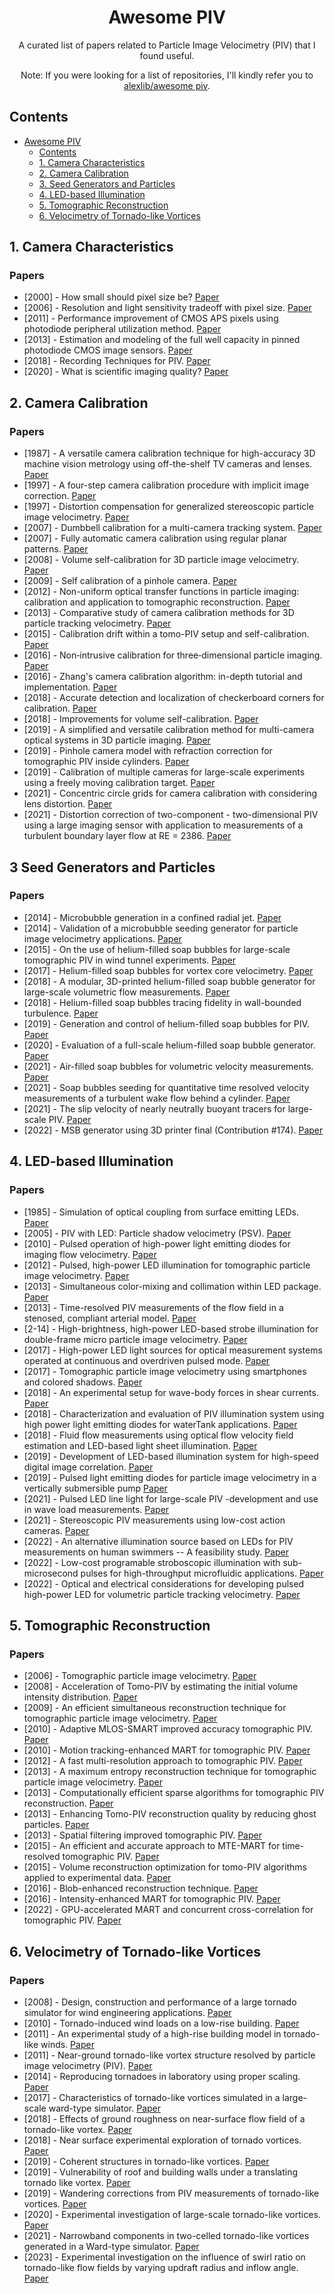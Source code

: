 <div align="center">

# Awesome PIV

A curated list of papers related to Particle Image Velocimetry (PIV) that I found useful. 

Note: If you were looking for a list of repositories, I'll kindly refer you to [alexlib/awesome piv](https://github.com/alexlib/awesome_piv).

</div>

## Contents

- [Awesome PIV](#awesome-piv)
  - [Contents](#contents)
  - [1. Camera Characteristics](#1-camera-characteristics)
  - [2. Camera Calibration](#2-camera-calibration)
  - [3. Seed Generators and Particles](#3-seed-generators-and-particles)
  - [4. LED-based Illumination](#4-led-based-illumination)
  - [5. Tomographic Reconstruction](#5-tomographic-reconstruction)
  - [6. Velocimetry of Tornado-like Vortices](#6-velocimetry-of-tornado-like-vortices)

## 1. Camera Characteristics
### Papers
 - [2000] - How small should pixel size be? [Paper](https://www.semanticscholar.org/paper/How-small-should-pixel-size-be-Chen-Catrysse/a0ca9116572af355c32ef418f6aa75938b42a4bb)
 - [2006] - Resolution and light sensitivity tradeoff with pixel size. [Paper](https://www.semanticscholar.org/paper/Resolution-and-light-sensitivity-tradeoff-with-size-Farrell-Xiao/289a2ed6eca67d2ef6eaa15b342987a607290733)
 - [2011] - Performance improvement of CMOS APS pixels using photodiode peripheral utilization method. [Paper](https://www.semanticscholar.org/paper/Performance-Improvement-of-CMOS-APS-Pixels-using-Ay/adcd977532b0b59b722ed98e318cfe2306d0f57f)
 - [2013] - Estimation and modeling of the full well capacity in pinned photodiode CMOS image sensors. [Paper](https://www.semanticscholar.org/paper/Estimation-and-Modeling-of-the-Full-Well-Capacity-Pelamatti-Goiffon/00fe3992f78128cffdd4d0776fb7cf6c8c1dbe63)
 - [2018] - Recording Techniques for PIV. [Paper](https://www.semanticscholar.org/paper/Recording-Techniques-for-PIV-Raffel-Willert/859d8d7ddab714f6b1d2021ba18b5035e187382a)
 - [2020] - What is scientific imaging quality? [Paper](https://www.photometrics.com/wp-content/uploads/2021/01/Scientific-Image-Quality-A3-19-11-2020.pdf)

## 2. Camera Calibration
### Papers
 - [1987] - A versatile camera calibration technique for high-accuracy 3D machine vision metrology using off-the-shelf TV cameras and lenses. [Paper](https://ieeexplore.ieee.org/document/1087109)
 - [1997] - A four-step camera calibration procedure with implicit image correction. [Paper](https://ieeexplore.ieee.org/document/609468)
 - [1997] - Distortion compensation for generalized stereoscopic particle image velocimetry. [Paper](https://iopscience.iop.org/article/10.1088/0957-0233/8/12/008)
 - [2007] - Dumbbell calibration for a multi-camera tracking system. [Paper](https://ieeexplore.ieee.org/document/4233055/)
 - [2007] - Fully automatic camera calibration using regular planar patterns. [Paper](https://www.semanticscholar.org/paper/FULLY-AUTOMATIC-CAMERA-CALIBRATION-USING-REGULAR-Douskos-Kalisperakis/e33e7d72e7e68b78186d2b3c12cb6fb73ca01d8d)
 - [2008] - Volume self-calibration for 3D particle image velocimetry. [Paper](https://rdcu.be/dGq5X)
 - [2009] - Self calibration of a pinhole camera. [Paper](https://www.researchgate.net/publication/237279472_Self_Calibration_of_a_Pinhole_Camera)
 - [2012] - Non-uniform optical transfer functions in particle imaging: calibration and application to tomographic reconstruction. [Paper](https://iopscience.iop.org/article/10.1088/0957-0233/24/2/024009)
 - [2013] - Comparative study of camera calibration methods for 3D particle tracking velocimetry. [Paper](https://www.researchgate.net/publication/261185720_Comparative_Study_of_Camera_Calibration_Methods_for_3D_Particle_Tracking_Velocimetry)
 - [2015] - Calibration drift within a tomo-PIV setup and self-calibration. [Paper](https://www.researchgate.net/publication/282002752_Calibration_drift_within_a_Tomo-PIV_setup_and_Self-Calibration)
 - [2016] - Non‑intrusive calibration for three‑dimensional particle imaging. [Paper](https://rdcu.be/dGq8o)
 - [2016] - Zhang's camera calibration algorithm: in-depth tutorial and implementation. [Paper](https://www.researchgate.net/publication/303233579_Zhang's_Camera_Calibration_Algorithm_In-Depth_Tutorial_and_Implementation)
 - [2018] - Accurate detection and localization of checkerboard corners for calibration. [Paper](https://www.semanticscholar.org/paper/Accurate-Detection-and-Localization-of-Checkerboard-Duda-Frese/77b3c50b259974d6a33247755f2913bb7bd7aad1)
 - [2018] - Improvements for volume self-calibration. [Paper](https://iopscience.iop.org/article/10.1088/1361-6501/aacd45)
 - [2019] - A simplified and versatile calibration method for multi-camera optical systems in 3D particle imaging. [Paper](https://www.semanticscholar.org/paper/A-simplified-and-versatile-calibration-method-for-Machicoane-Aliseda/5b98822f522fc2bbe031f0e745edfe7ec0619678)
 - [2019] - Pinhole camera model with refraction correction for tomographic PIV inside cylinders. [Paper](https://athene-forschung.unibw.de/doc/128873/128873.pdf)
 - [2019] - Calibration of multiple cameras for large-scale experiments using a freely moving calibration target. [Paper](https://rdcu.be/dGq90)
 - [2021] - Concentric circle grids for camera calibration with considering lens distortion. [Paper](https://www.semanticscholar.org/paper/Concentric-circle-grids-for-camera-calibration-with-Bu-Huo/47cf1fa16ec73bdd0a6adeff6b5cf0718842fd23)
 - [2021] - Distortion correction of two-component - two-dimensional PIV using a large imaging sensor with application to measurements of a turbulent boundary layer flow at RE = 2386. [Paper](https://rdcu.be/dGraX)

## 3 Seed Generators and Particles
### Papers
 - [2014] - Microbubble generation in a confined radial jet. [Paper](https://www.semanticscholar.org/paper/Microbubble-generation-in-a-confined-radial-jet-Brandner-Graaf/da0ea96b35fcbf41dcac8c02b4b47931dc179921)
 - [2014] - Validation of a microbubble seeding generator for particle image velocimetry applications. [Paper](https://www.semanticscholar.org/paper/Validation-of-a-microbubble-seeding-generator-for-Zarruk-Henderson/186c62d4c0558aa56eda52f3352bc746a7e189d1)
 - [2015] - On the use of helium-filled soap bubbles for large-scale tomographic PIV in wind tunnel experiments. [Paper](https://rdcu.be/dJ8p6)
 - [2017] - Helium-filled soap bubbles for vortex core velocimetry. [Paper](https://rdcu.be/dJ8nQ)
 - [2018] - A modular, 3D-printed helium-filled soap bubble generator for large-scale volumetric flow measurements. [Paper](https://rdcu.be/dJ8pK)
 - [2018] - Helium-filled soap bubbles tracing fidelity in wall-bounded turbulence. [Paper](https://rdcu.be/dJ8p4)
 - [2019] - Generation and control of helium-filled soap bubbles for PIV. [Paper](https://rdcu.be/dJ8pO)
 - [2020] - Evaluation of a full-scale helium-filled soap bubble generator. [Paper](https://rdcu.be/dJ8pW)
 - [2021] - Air-filled soap bubbles for volumetric velocity measurements. [Paper](https://rdcu.be/dJ8nL)
 - [2021] - Soap bubbles seeding for quantitative time resolved velocity measurements of a turbulent wake flow behind a cylinder. [Paper](https://ispiv21.library.iit.edu/index.php/ISPIV/article/view/155)
 - [2021] - The slip velocity of nearly neutrally buoyant tracers for large-scale PIV. [Paper](https://rdcu.be/dJ8p7)
 - [2022] - MSB generator using 3D printer final (Contribution #174). [Paper](https://www.researchgate.net/publication/357864919_MSB_generator_using_3Dprinter_final_Contribution_174)

## 4. LED-based Illumination
### Papers
 - [1985] - Simulation of optical coupling from surface emitting LEDs. [Paper](https://opg.optica.org/ao/abstract.cfm?uri=ao-22-11-1722)
 - [2005] - PIV with LED: Particle shadow velocimetry (PSV). [Paper](https://www.semanticscholar.org/paper/PIV-with-LED%3A-Particle-Shadow-Velocimetry-(PSV)-Estevadeordal-Goss/06690d8cbee9129106b7216e3b3cee9f45fa1f62)
 - [2010] - Pulsed operation of high-power light emitting diodes for imaging flow velocimetry. [Paper](https://www.semanticscholar.org/paper/Pulsed-Operation-of-High-Power-Light-Emitting-for-Willert-Moessner/80d5b1209e45c7bc31663898c6e90d46955db832)
 - [2012] - Pulsed, high-power LED illumination for tomographic particle image velocimetry. [Paper](https://rdcu.be/dGrbx)
 - [2013] - Simultaneous color-mixing and collimation within LED package. [Paper](https://www.spiedigitallibrary.org/conference-proceedings-of-spie/8841/884102/Simultaneous-color-mixing-and-collimation-within-LED-package/10.1117/12.2026629.short)
 - [2013] - Time-resolved PIV measurements of the flow field in a stenosed, compliant arterial model. [Paper](https://rdcu.be/dJ8of)
 - [2-14] - High-brightness, high-power LED-based strobe illumination for double-frame micro particle image velocimetry. [Paper](https://www.semanticscholar.org/paper/High-brightness%2C-high-power-LED-based-strobe-for-Nasibov-Balaban/92719de45d5de59549244f3429f23bcfc1558b55)
 - [2017] - High-power LED light sources for optical measurement systems operated at continuous and overdriven pulsed mode. [Paper](https://elib.dlr.de/118524/)
 - [2017] - Tomographic particle image velocimetry using smartphones and colored shadows. [Paper](https://www.nature.com/articles/s41598-017-03722-9)
 - [2018] - An experimental setup for wave-body forces in shear currents. [Paper](https://www.semanticscholar.org/paper/An-experimental-setup-for-wave-body-forces-in-shear-Smeltzer-%C3%86s%C3%B8y/3adadec3c2d7deeffa1f49e449c4ac39d68759ab)
 - [2018] - Characterization and evaluation of PIV illumination system using high power light emitting diodes for waterTank applications. [Paper](https://rdcu.be/dJ8n2)
 - [2018] - Fluid flow measurements using optical flow velocity field estimation and LED-based light sheet illumination. [Paper](https://www.spiedigitallibrary.org/conference-proceedings-of-spie/10679/106791L/Fluid-flow-measurements-using-optical-flow-velocity-field-estimation-and/10.1117/12.2306644.short)
 - [2019] - Development of LED-based illumination system for high-speed digital image correlation. [Paper](https://www.semanticscholar.org/paper/Development-of-LED-based-illumination-system-for-Sousa-Carneiro/67797b8d85e94b22ee6ba0cc9680b343aa99cfd7)
 - [2019] - Pulsed light emitting diodes for particle image velocimetry in a vertically submersible pump [Paper](https://www.semanticscholar.org/paper/PULSED-LIGHT-EMITTING-DIODES-FOR-PARTICLE-IMAGE-IN-B.-F.I.H./0ff6d4ae8c0d1265103a3524bb5fc0ef4fb58fd7)
 - [2021] - Pulsed LED line light for large-scale PIV -development and use in wave load measurements. [Paper](https://iopscience.iop.org/article/10.1088/1361-6501/ac17ce/pdf)
 - [2021] - Stereoscopic PIV measurements using low-cost action cameras. [Paper](https://rdcu.be/dGrc1)
 - [2022] - An alternative illumination source based on LEDs for PIV measurements on human swimmers -- A feasibility study. [Paper](https://www.semanticscholar.org/paper/An-alternative-illumination-source-based-on-LEDs-on-Hochstein-Jakupov/30c18ac531c39aaf0d1278b000254aec6d5e0c82)
 - [2022] - Low-cost programable stroboscopic illumination with sub-microsecond pulses for high-throughput microfluidic applications. [Paper](https://www.semanticscholar.org/paper/Low-cost-programable-stroboscopic-illumination-with-Tuljak-Lajevec/78a74420c703175f7e2bf80fc191e6f2929e38c4)
 - [2022] - Optical and electrical considerations for developing pulsed high-power LED for volumetric particle tracking velocimetry. [Paper](https://orbit.dtu.dk/en/publications/optical-and-electrical-considerations-for-developing-pulsed-high-)

## 5. Tomographic Reconstruction
### Papers
 - [2006] - Tomographic particle image velocimetry. [Paper](https://rdcu.be/dIhvu)
 - [2008] - Acceleration of Tomo-PIV by estimating the initial volume intensity distribution. [Paper](https://rdcu.be/dIhvD)
 - [2009] - An efficient simultaneous reconstruction technique for tomographic particle image velocimetry. [Paper](https://rdcu.be/dIhxM)
 - [2010] - Adaptive MLOS-SMART improved accuracy tomographic PIV. [Paper](https://www.semanticscholar.org/paper/Adaptive-MLOS-SMART-improved-accuracy-tomographic-Atkinson-Buchmann/f8e19fed2f927f5bd8a3ef9155bbe75cccdd41c2)
 - [2010] - Motion tracking-enhanced MART for tomographic PIV. [Paper](https://www.semanticscholar.org/paper/Motion-tracking-enhanced-MART-for-tomographic-PIV-Novara-Batenburg/acb40700548dea149178a87f08fa9610960f466e)
 - [2012] - A fast multi-resolution approach to tomographic PIV. [Paper](https://rdcu.be/dIhxS)
 - [2013] - A maximum entropy reconstruction technique for tomographic particle image velocimetry. [Paper](https://www.semanticscholar.org/paper/A-maximum-entropy-reconstruction-technique-for-Bilsky-Lozhkin/0f60146b91ce28ac6c13f9d2c3124302a1c56488)
 - [2013] - Computationally efficient sparse algorithms for tomographic PIV reconstruction. [Paper](https://www.researchgate.net/publication/262201369_Computationally_efficient_sparse_algorithms_for_tomographic_PIV_reconstruction)
 - [2013] - Enhancing Tomo-PIV reconstruction quality by reducing ghost particles. [Paper](https://iopscience.iop.org/article/10.1088/0957-0233/24/2/024010)
 - [2013] - Spatial filtering improved tomographic PIV. [Paper](https://rdcu.be/dIhwA)
 - [2015] - An efficient and accurate approach to MTE-MART for time-resolved tomographic PIV. [Paper](https://rdcu.be/dIhyO)
 - [2015] - Volume reconstruction optimization for tomo-PIV algorithms applied to experimental data. [Paper](https://www.semanticscholar.org/paper/Volume-reconstruction-optimization-for-tomo-PIV-to-Martins-Foucaut/08c8133a78a5fe8bcc8ace783d35a1174a64c7cf)
 - [2016] - Blob-enhanced reconstruction technique. [Paper](https://www.semanticscholar.org/paper/Blob-enhanced-reconstruction-technique-Castrillo-Cafiero/60bbdc2ddcdb0f748340445264eff903828a2e5e)
 - [2016] - Intensity-enhanced MART for tomographic PIV. [Paper](https://rdcu.be/dIhw3)
 - [2022] - GPU-accelerated MART and concurrent cross-correlation for tomographic PIV. [Paper](https://rdcu.be/dIhvO)

## 6. Velocimetry of Tornado-like Vortices
### Papers
 - [2008] - Design, construction and performance of a large tornado simulator for wind engineering applications. [Paper](https://www.semanticscholar.org/paper/Design%2C-construction-and-performance-of-a-large-for-Haan-Sarkar/eabda2036cbb36d5836455cfebb3a30756df664a)
 - [2010] - Tornado-induced wind loads on a low-rise building. [Paper](https://www.semanticscholar.org/paper/Tornado-induced-wind-loads-on-a-low-rise-building-Haan-Balaramudu/63b5e5124ed8eafd06dee4221ba49f6f3465a534)
 - [2011] - An experimental study of a high-rise building model in tornado-like winds. [Paper](https://www.semanticscholar.org/paper/An-experimental-study-of-a-high-rise-building-model-Yang-Sarkar/e46c5eaca98d10e3a70c4bc79b1d5b4e2f9d4e6f)
 - [2011] - Near-ground tornado-like vortex structure resolved by particle image velocimetry (PIV). [Paper](https://rdcu.be/dH30M)
 - [2014] - Reproducing tornadoes in laboratory using proper scaling. [Paper](https://www.semanticscholar.org/paper/Reproducing-tornadoes-in-laboratory-using-proper-Refan-Hangan/e989b3423d7f7e583f953e3c5009b8f8ce39ca3c)
 - [2017] - Characteristics of tornado-like vortices simulated in a large-scale ward-type simulator. [Paper](https://rdcu.be/dH31S)
 - [2018] - Effects of ground roughness on near-surface flow field of a tornado-like vortex. [Paper](https://rdcu.be/dH3ZV)
 - [2018] - Near surface experimental exploration of tornado vortices. [Paper](https://www.semanticscholar.org/paper/Near-surface-experimental-exploration-of-tornado-Refan-Hangan/d939df8de4dc9993074c83c4d05e8bf7e13c2064)
 - [2019] - Coherent structures in tornado-like vortices. [Paper](https://www.semanticscholar.org/paper/Coherent-structures-in-tornado-like-vortices-Karami-Hangan/1fc9bebe7ff4cdcaa5a211532284ed719f80878d)
 - [2019] - Vulnerability of roof and building walls under a translating tornado like vortex. [Paper](https://www.semanticscholar.org/paper/Vulnerability-of-Roof-and-Building-Walls-Under-a-Sabareesh-Matsui/5e8d27e8d501851d3f3ae5cb7269b45be0cb4ec3)
 - [2019] - Wandering corrections from PIV measurements of tornado-like vortices. [Paper](https://www.semanticscholar.org/paper/Wandering-corrections-from-PIV-measurements-of-Ashton-Refan/d455942be566d1f3991fe226dec784590fa0484c)
 - [2020] - Experimental investigation of large-scale tornado-like vortices. [Paper](https://www.semanticscholar.org/paper/Experimental-investigation-of-large-scale-vortices-Ashrafi-Romanic/c32efc4750c21b3d008c75fb9c6bcdd2ac623605)
 - [2021] - Narrowband components in two-celled tornado-like vortices generated in a Ward-type simulator. [Paper](https://www.semanticscholar.org/paper/Narrowband-components-in-two-celled-tornado-like-in-Zuo-Tang/fedf17ce2a7a8341d157d4bd63501ad76b1bbee1)
 - [2023] - Experimental investigation on the influence of swirl ratio on tornado-like flow fields by varying updraft radius and inflow angle. [Paper](https://www.semanticscholar.org/paper/Experimental-Investigation-on-the-Influence-of-on-Lv-Zhang/5e1fd685d10a240a80bdd54e5fac09f999db3991)
